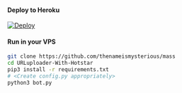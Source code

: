 

#### Deploy to Heroku

[![Deploy](https://www.herokucdn.com/deploy/button.svg)](https://www.heroku.com/deploy?template=https://github.com/ali-mmagneto/mass)

#### Run in your VPS
```sh
git clone https://github.com/thenameismysterious/mass
cd URLuploader-With-Hotstar
pip3 install -r requirements.txt
# <Create config.py appropriately>
python3 bot.py
```
